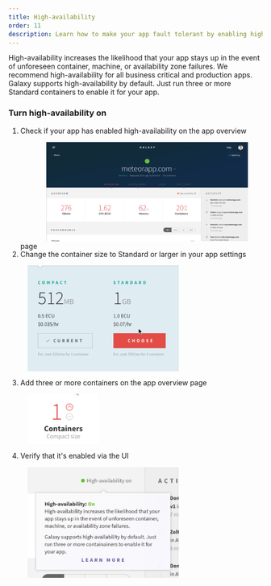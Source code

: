 ```yaml
---
title: High-availability
order: 11
description: Learn how to make your app fault tolerant by enabling high-availability
---
```


High-availability increases the likelihood that your app stays up in the event of unforeseen container, machine, or availability zone failures. We recommend high-availability for all business critical and production apps. Galaxy supports high-availability by default. Just run three or more Standard containers to enable it for your app.

<h3 id="turn-on">Turn high-availability on</h3>

1. Check if your app has enabled high-availability on the app overview page <img src="images/ss-high-availability.png" style="width: 400px; margin: 1em;">
2. Change the container size to Standard or larger in your app settings <img src="images/container-upsize.gif" style="display: block; width: 300px; margin: 1em;">
3. Add three or more containers on the app overview page <img src="images/email-scale-up.gif" style="display: block; margin: 1em;">
4. Verify that it's enabled via the UI <img src="images/ss-high-availability-on.png" style="display: block; width: 300px; margin: 1em;">
